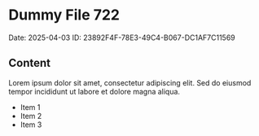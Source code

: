 # Dummy File 722

Date: 2025-04-03
ID: 23892F4F-78E3-49C4-B067-DC1AF7C11569

## Content

Lorem ipsum dolor sit amet, consectetur adipiscing elit.
Sed do eiusmod tempor incididunt ut labore et dolore magna aliqua.

* Item 1
* Item 2
* Item 3
